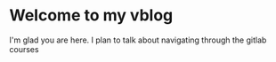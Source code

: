 # Welcome to my vblog

I'm glad you are here. I plan to talk about navigating through the gitlab courses
